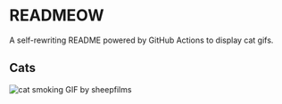 # READMEOW

A self-rewriting README powered by GitHub Actions to display cat gifs.

## Cats

![cat smoking GIF by sheepfilms](https://media2.giphy.com/media/l0ExdMHUDKteztyfe/200.gif?cid=9acd02dalac7uk0w234j1qkra2213n4zle8p4zhdtfmsx11l&ep=v1_gifs_search&rid=200.gif&ct=g)
